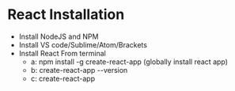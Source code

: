 # React Installation

- Install NodeJS and NPM
- Install VS code/Sublime/Atom/Brackets
- Install React From terminal
  - a: npm install -g create-react-app (globally install react app)
  - b: create-react-app --version
  - c: create-react-app <projectName>